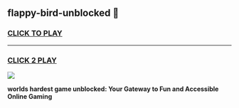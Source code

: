 
## flappy-bird-unblocked 👋
<h3>
<a href="https://premium.freeplayer.one?title=flappy-bird-unblocked&ref=14F">CLICK TO PLAY</a></h3>
<hr>

<h3>
<a href="https://premium.freeplayer.one?title=flappy-bird-unblocked&ref=14F">CLICK 2 PLAY</a>
  
</h3>

<a href="https://premium.freeplayer.one?title=flappy-bird-unblocked&ref=12F/"><img src="https://clearcache.store/games.png"></a>


**worlds hardest game unblocked: Your Gateway to Fun and Accessible Online Gaming**
